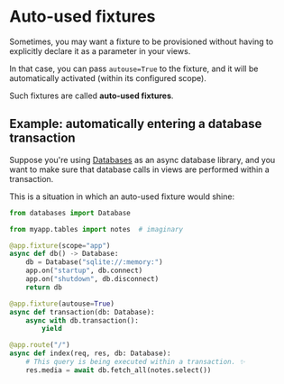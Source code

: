 # Auto-used fixtures

Sometimes, you may want a fixture to be provisioned without having to explicitly declare it as a parameter in your views.

In that case, you can pass `autouse=True` to the fixture, and it will be automatically activated (within its configured scope).

Such fixtures are called **auto-used fixtures**.

## Example: automatically entering a database transaction

Suppose you're using [Databases](https://github.com/encode/databases) as an async database library, and you want to make sure that database calls in views are performed within a transaction.

This is a situation in which an auto-used fixture would shine:

```python
from databases import Database

from myapp.tables import notes  # imaginary

@app.fixture(scope="app")
async def db() -> Database:
    db = Database("sqlite://:memory:")
    app.on("startup", db.connect)
    app.on("shutdown", db.disconnect)
    return db

@app.fixture(autouse=True)
async def transaction(db: Database):
    async with db.transaction():
        yield

@app.route("/")
async def index(req, res, db: Database):
    # This query is being executed within a transaction. ✨
    res.media = await db.fetch_all(notes.select())
```
